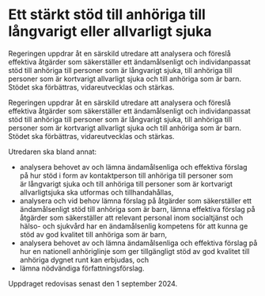 # Ett stärkt stöd till anhöriga till långvarigt eller allvarligt sjuka

Regeringen uppdrar åt en särskild utredare att analysera och föreslå effektiva åtgärder som säkerställer ett ändamålsenligt och individanpassat stöd till anhöriga till personer som är långvarigt sjuka, till anhöriga till personer som är kortvarigt allvarligt sjuka och till anhöriga som är barn. Stödet ska förbättras, vidareutvecklas och stärkas.

Regeringen uppdrar åt en särskild utredare att analysera och föreslå effektiva åtgärder som säkerställer ett ändamålsenligt och individanpassat stöd till anhöriga till personer som är långvarigt sjuka, till anhöriga till personer som är kortvarigt allvarligt sjuka och till anhöriga som är barn. Stödet ska förbättras, vidareutvecklas och stärkas.

Utredaren ska bland annat:

* analysera behovet av och lämna ändamålsenliga och effektiva förslag på hur stöd i form av kontaktperson till anhöriga till personer som är långvarigt sjuka och till anhöriga till personer som är kortvarigt allvarligtsjuka ska utformas och tillhandahållas,
* analysera och vid behov lämna förslag på åtgärder som säkerställer ett ändamålsenligt stöd till anhöriga som är barn, lämna effektiva förslag på åtgärder som säkerställer att relevant personal inom socialtjänst och hälso- och sjukvård har en ändamålsenlig kompetens för att kunna ge stöd av god kvalitet till anhöriga som är barn,
* analysera behovet av och lämna ändamålsenliga och effektiva förslag på hur en nationell anhöriglinje som ger tillgängligt stöd av god kvalitet till anhöriga dygnet runt kan erbjudas, och
* lämna nödvändiga författningsförslag.

Uppdraget redovisas senast den 1 september 2024.
